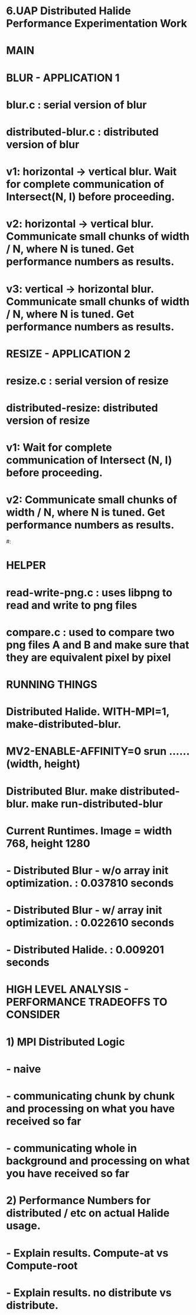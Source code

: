 # 6.UAP Distributed Halide Performance Experimentation Work
#
# MAIN
# BLUR - APPLICATION 1
# blur.c : serial version of blur
# distributed-blur.c : distributed version of blur
# v1: horizontal -> vertical blur. Wait for complete communication of Intersect(N, I) before proceeding.
# v2: horizontal -> vertical blur. Communicate small chunks of width / N, where N is tuned. Get performance numbers as results.
# v3: vertical -> horizontal blur. Communicate small chunks of width / N, where N is tuned. Get performance numbers as results.
#
# RESIZE - APPLICATION 2
# resize.c : serial version of resize
# distributed-resize: distributed version of resize
# v1: Wait for complete communication of Intersect (N, I) before proceeding.
# v2: Communicate small chunks of width / N, where N is tuned. Get performance numbers as results.
#:
# HELPER
# read-write-png.c : uses libpng to read and write to png files
# compare.c : used to compare two png files A and B and make sure that they are equivalent pixel by pixel
#
# RUNNING THINGS
# Distributed Halide. WITH-MPI=1, make-distributed-blur.
#											MV2-ENABLE-AFFINITY=0 srun ...... (width, height)
#	Distributed Blur.   make distributed-blur. make run-distributed-blur
#
# Current Runtimes. Image = width 768, height 1280
# - Distributed Blur - w/o array init optimization. : 0.037810 seconds
# - Distributed Blur - w/  array init optimization. : 0.022610 seconds
# - Distributed Halide.															: 0.009201 seconds
#
# HIGH LEVEL ANALYSIS - PERFORMANCE TRADEOFFS TO CONSIDER
#
# 1) MPI Distributed Logic
# - naive
# - communicating chunk by chunk and processing on what you have received so far
# - communicating whole in background and processing on what you have received so far
#
# 2) Performance Numbers for distributed / etc on actual Halide usage.
# - Explain results. Compute-at vs Compute-root
# - Explain results. no distribute vs distribute.



